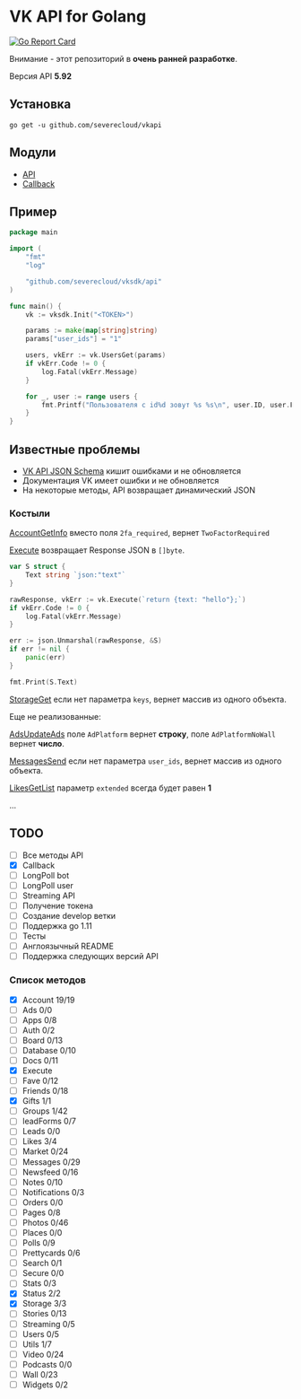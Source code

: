 # VK API for Golang

[![Go Report Card](https://goreportcard.com/badge/github.com/severecloud/vksdk)](https://goreportcard.com/report/github.com/severecloud/vksdk)

Внимание - этот репозиторий в **очень ранней разработке**.

Версия API **5.92**

## Установка

```shell
go get -u github.com/severecloud/vkapi
```

## Модули

- [API](https://github.com/SevereCloud/vksdk/tree/master/api)
- [Callback](https://github.com/SevereCloud/vksdk/tree/master/callback)

## Пример

```go
package main

import (
	"fmt"
	"log"

	"github.com/severecloud/vksdk/api"
)

func main() {
	vk := vksdk.Init("<TOKEN>")

	params := make(map[string]string)
	params["user_ids"] = "1"

	users, vkErr := vk.UsersGet(params)
	if vkErr.Code != 0 {
		log.Fatal(vkErr.Message)
	}

	for _, user := range users {
		fmt.Printf("Пользователя с id%d зовут %s %s\n", user.ID, user.FirstName, user.LastName)
	}
}
```

## Известные проблемы

- [VK API JSON Schema](https://github.com/VKCOM/vk-api-schema) кишит ошибками и не обновляется
- Документация VK имеет ошибки и не обновляется 
- На некоторые методы, API возвращает динамический JSON

### Костыли

[AccountGetInfo](https://vk.com/dev/account.getInfo) вместо поля `2fa_required`, вернет `TwoFactorRequired`

[Execute](https://vk.com/dev/execute) возвращает Response JSON в `[]byte`.

```go
var S struct {
	Text string `json:"text"`
}

rawResponse, vkErr := vk.Execute(`return {text: "hello"};`)
if vkErr.Code != 0 {
	log.Fatal(vkErr.Message)
}

err := json.Unmarshal(rawResponse, &S)
if err != nil {
	panic(err)
}

fmt.Print(S.Text)
```

[StorageGet](https://vk.com/dev/storage.get) если нет параметра `keys`, вернет массив из одного объекта.

Еще не реализованные: 

[AdsUpdateAds](https://vk.com/dev/ads.updateAds) поле `AdPlatform` вернет **строку**, поле `AdPlatformNoWall` вернет **число**.

[MessagesSend](https://vk.com/dev/messages.send) если нет параметра `user_ids`, вернет массив из одного объекта.

[LikesGetList](https://vk.com/dev/likes.getList) параметр `extended` всегда будет равен **1**

...

## TODO

- [ ] Все методы API
- [x] Callback
- [ ] LongPoll bot
- [ ] LongPoll user
- [ ] Streaming API
- [ ] Получение токена
- [ ] Создание develop ветки
- [ ] Поддержка go 1.11
- [ ] Тесты
- [ ] Англоязычный README
- [ ] Поддержка следующих версий API

### Список методов

- [x] Account 19/19
- [ ] Ads 0/0
- [ ] Apps 0/8
- [ ] Auth 0/2
- [ ] Board 0/13
- [ ] Database 0/10
- [ ] Docs 0/11
- [x] Execute
- [ ] Fave 0/12
- [ ] Friends 0/18
- [x] Gifts 1/1
- [ ] Groups 1/42
- [ ] leadForms 0/7
- [ ] Leads 0/0
- [ ] Likes 3/4
- [ ] Market 0/24
- [ ] Messages 0/29
- [ ] Newsfeed 0/16
- [ ] Notes 0/10
- [ ] Notifications 0/3
- [ ] Orders 0/0
- [ ] Pages 0/8
- [ ] Photos 0/46
- [ ] Places 0/0
- [ ] Polls 0/9
- [ ] Prettycards 0/6
- [ ] Search 0/1
- [ ] Secure 0/0
- [ ] Stats 0/3
- [x] Status 2/2
- [x] Storage 3/3
- [ ] Stories 0/13
- [ ] Streaming 0/5
- [ ] Users 0/5
- [ ] Utils 1/7
- [ ] Video 0/24
- [ ] Podcasts 0/0
- [ ] Wall 0/23
- [ ] Widgets 0/2